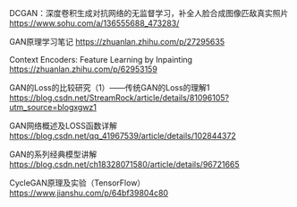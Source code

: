 DCGAN：深度卷积生成对抗网络的无监督学习，补全人脸合成图像匹敌真实照片 
https://www.sohu.com/a/136555688_473283/

GAN原理学习笔记
https://zhuanlan.zhihu.com/p/27295635


Context Encoders: Feature Learning by Inpainting
https://zhuanlan.zhihu.com/p/62953159

GAN的Loss的比较研究（1）——传统GAN的Loss的理解1
https://blog.csdn.net/StreamRock/article/details/81096105?utm_source=blogxgwz1

GAN网络概述及LOSS函数详解
https://blog.csdn.net/qq_41967539/article/details/102844372

GAN的系列经典模型讲解
https://blog.csdn.net/ch18328071580/article/details/96721665

CycleGAN原理及实验（TensorFlow）
https://www.jianshu.com/p/64bf39804c80
